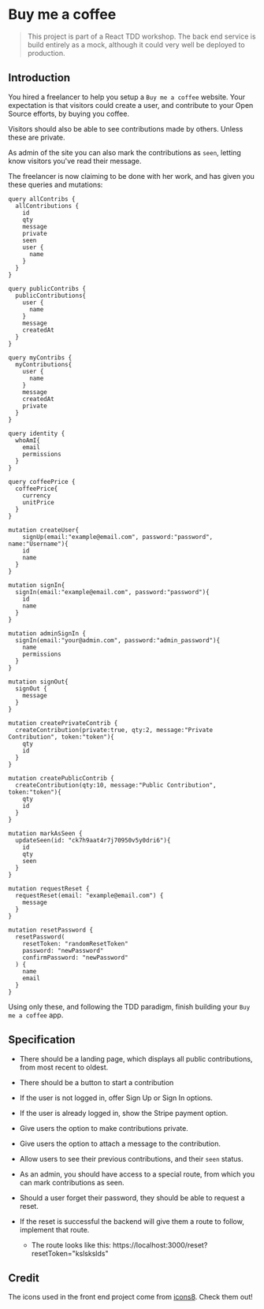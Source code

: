 # Buy me a coffee

> This project is part of a React TDD workshop. The back end service is build entirely as a mock, although it could very well be deployed to production.

## Introduction

You hired a freelancer to help you setup a `Buy me a coffee` website. Your expectation is that visitors could create a user, and contribute to your Open Source efforts, by buying you coffee.

Visitors should also be able to see contributions made by others. Unless these are private.

As admin of the site you can also mark the contributions as `seen`, letting know visitors you've read their message.

The freelancer is now claiming to be done with her work, and has given you these queries and mutations:

```
query allContribs {
  allContributions {
    id
    qty
    message
    private
    seen
    user {
      name
    }
  }
}

query publicContribs {
  publicContributions{
   	user {
      name
    }
    message
    createdAt
  }
}

query myContribs {
  myContributions{
    user {
      name
    }
    message
    createdAt
    private
  }
}

query identity {
  whoAmI{
    email
    permissions
  }
}

query coffeePrice {
  coffeePrice{
    currency
    unitPrice
  }
}

mutation createUser{
  	signUp(email:"example@email.com", password:"password", name:"Username"){
    id
    name
  }
}

mutation signIn{
  signIn(email:"example@email.com", password:"password"){
    id
    name
  }
}

mutation adminSignIn {
  signIn(email:"your@admin.com", password:"admin_password"){
    name
    permissions
  }
}

mutation signOut{
  signOut {
    message
  }
}

mutation createPrivateContrib {
  createContribution(private:true, qty:2, message:"Private Contribution", token:"token"){
    qty
    id
  }
}

mutation createPublicContrib {
  createContribution(qty:10, message:"Public Contribution", token:"token"){
    qty
    id
  }
}

mutation markAsSeen {
  updateSeen(id: "ck7h9aat4r7j70950v5y0dri6"){
    id
    qty
    seen
  }
}

mutation requestReset {
  requestReset(email: "example@email.com") {
    message
  }
}

mutation resetPassword {
  resetPassword(
    resetToken: "randomResetToken"
    password: "newPassword"
    confirmPassword: "newPassword"
  ) {
    name
    email
  }
}

```

Using only these, and following the TDD paradigm, finish building your `Buy me a coffee` app.

## Specification

- There should be a landing page, which displays all public contributions, from most recent to oldest.
- There should be a button to start a contribution
- If the user is not logged in, offer Sign Up or Sign In options.
- If the user is already logged in, show the Stripe payment option.
- Give users the option to make contributions private.
- Give users the option to attach a message to the contribution.

- Allow users to see their previous contributions, and their `seen` status.

- As an admin, you should have access to a special route, from which you can mark contributions as seen.

- Should a user forget their password, they should be able to request a reset.

- If the reset is successful the backend will give them a route to follow, implement that route.
  - The route looks like this: https://localhost:3000/reset?resetToken="kslskslds"

## Credit

The icons used in the front end project come from [icons8](https://icons8.com/). Check them out!

